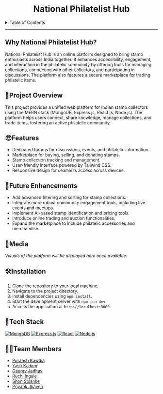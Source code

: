 <h1 align="center">National Philatelist Hub</h1>

<details>
<summary>Table of Contents</summary>

- [Why National Philatelist Hub?](#why-national-philatelist-hub) 
- [📝Project Overview](#project-overview) 
- [😎Features](#features) 
- [🔮Future Enhancements](#future-enhancements) 
- [🔗Media](#media) 
- [🛠Installation](#installation) 
- [🤖Tech Stack](#tech-stack)
- [👨‍💻Team Members](#team-members) 

</details>

---

## Why National Philatelist Hub?

National Philatelist Hub is an online platform designed to bring stamp enthusiasts across India together. It enhances accessibility, engagement, and interaction in the philatelic community by offering tools for managing collections, connecting with other collectors, and participating in discussions. The platform also features a secure marketplace for trading philatelic items.

## 📝Project Overview

This project provides a unified web platform for Indian stamp collectors using the MERN stack (MongoDB, Express.js, React.js, Node.js). The platform helps users connect, share knowledge, manage collections, and trade items, fostering an active philatelic community.

## 😎Features

- Dedicated forums for discussions, events, and philatelic information.
- Marketplace for buying, selling, and donating stamps.
- Stamp collection tracking and management.
- User-friendly interface powered by Tailwind CSS.
- Responsive design for seamless access across devices.

## 🔮Future Enhancements

- Add advanced filtering and sorting for stamp collections.
- Integrate more robust community engagement tools, including live events and meetups.
- Implement AI-based stamp identification and pricing tools.
- Introduce online trading and auction functionalities.
- Expand the marketplace to include philatelic accessories and merchandise.

## 🔗Media

*Visuals of the platform will be displayed here once available.*

## 🛠Installation

1. Clone the repository to your local machine.
2. Navigate to the project directory.
3. Install dependencies using `npm install`.
4. Start the development server with `npm run dev`.
5. Access the application at `http://localhost:3000`.

## 🤖Tech Stack

[![MongoDB](https://img.shields.io/badge/MongoDB-Database-brightgreen.svg)](https://www.mongodb.com/)
[![Express.js](https://img.shields.io/badge/Express.js-Backend-lightgrey.svg)](https://expressjs.com/)
[![React](https://img.shields.io/badge/React-Frontend-blue.svg)](https://reactjs.org/)
[![Node.js](https://img.shields.io/badge/Node.js-Server-success.svg)](https://nodejs.org/)

## 👨‍💻Team Members

- [Puransh Kawdia]()
- [Yash Kadam]()
- [Gaurav Jadhav]()
- [Ruchi Ingale]()
- [Shon Solanke]()
- [Priyank Jhaveri](https://github.com/SuperJPcoder)
